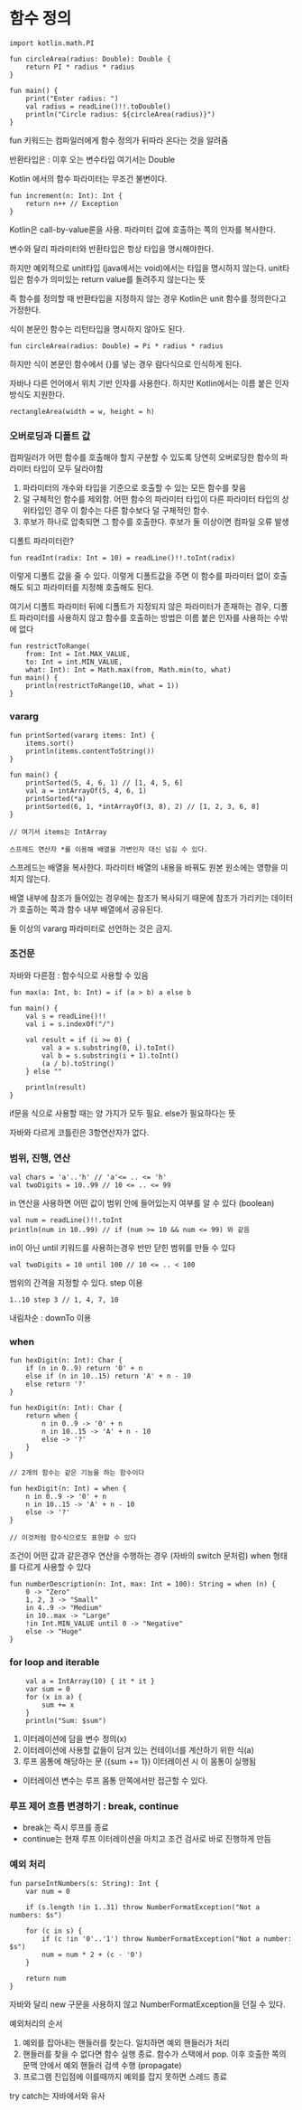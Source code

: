 # 함수 정의

```
import kotlin.math.PI

fun circleArea(radius: Double): Double {
    return PI * radius * radius
}

fun main() {
    print("Enter radius: ")
    val radius = readLine()!!.toDouble()
    println("Circle radius: ${circleArea(radius)}")
}
```

fun 키워드는 컴파일러에게 함수 정의가 뒤따라 온다는 것을 알려줌

반환타입은 : 이후 오는 변수타입 여기서는 Double

Kotlin 에서의 함수 파라미터는 무조건 불변이다.

```
fun increment(n: Int): Int {
    return n++ // Exception
}
```

Kotlin은 call-by-value론을 사용. 파라미터 값에 호출하는 쪽의 인자를 복사한다.

변수와 달리 파라미터와 반환타입은 항상 타입을 명시해야한다.

하지만 예외적으로 unit타입 (java에서는 void)에서는 타입을 명시하지 않는다. unit타입은 함수가 의미있는 return value를 돌려주지 않는다는 뜻

즉 함수를 정의할 때 반환타입을 지정하지 않는 경우 Kotlin은 unit 함수를 정의한다고 가정한다.

식이 본문인 함수는 리턴타입을 명시하지 않아도 된다.
```
fun circleArea(radius: Double) = Pi * radius * radius
```
하지만 식이 본문인 함수에서 {}를 넣는 경우 람다식으로 인식하게 된다.

자바나 다른 언어에서 위치 기반 인자를 사용한다. 하지만 Kotlin에서는 이름 붙은 인자 방식도 지원한다.
```
rectangleArea(width = w, height = h)
```

### 오버로딩과 디폴트 값

컴파일러가 어떤 함수를 호출해야 할지 구분할 수 있도록 당연히 오버로딩한 함수의 파라미터 타입이 모두 달라야함

1. 파라미터의 개수와 타입을 기준으로 호출할 수 있는 모든 함수를 찾음
2. 덜 구체적인 함수를 제외함. 어떤 함수의 파라미터 타입이 다른 파라미터 타입의 상위타입인 경우 이 함수는 다른 함수보다 덜 구체적인 함수.
3. 후보가 하나로 압축되면 그 함수를 호출한다. 후보가 둘 이상이면 컴파일 오류 발생

디폴트 파라미터란?
```
fun readInt(radix: Int = 10) = readLine()!!.toInt(radix)
```
이렇게 디폴트 값을 줄 수 있다. 이렇게 디폴트값을 주면 이 함수를 파라미터 없이 호출해도 되고 파라미터를 지정해 호출해도 된다.

여기서 디폴트 파라미터 뒤에 디폴트가 지정되지 않은 파라미터가 존재하는 경우, 디폴트 파라미터를 사용하지 않고 함수를 호출하는 방법은 이름 붙은 인자를 사용하는 수밖에 없다
```
fun restrictToRange(
    from: Int = Int.MAX_VALUE,
    to: Int = int.MIN_VALUE,
    what: Int): Int = Math.max(from, Math.min(to, what)
fun main() {
    println(restrictToRange(10, what = 1))
}
```

### vararg

```
fun printSorted(vararg items: Int) {
    items.sort()
    println(items.contentToString())
}

fun main() {
    printSorted(5, 4, 6, 1) // [1, 4, 5, 6]
    val a = intArrayOf(5, 4, 6, 1)
    printSorted(*a)
    printSorted(6, 1, *intArrayOf(3, 8), 2) // [1, 2, 3, 6, 8]
}

// 여기서 items는 IntArray

스프레드 연산자 *를 이용해 배열을 가변인자 대신 넘길 수 있다.

```

스프레드는 배열을 복사한다. 파라미터 배열의 내용을 바꿔도 원본 원소에는 영향을 미치지 않는다.

배열 내부에 참조가 들어있는 경우에는 참조가 복사되기 때문에 참조가 가리키는 데이터가 호출하는 쪽과 함수 내부 배열에서 공유된다.

둘 이상의 vararg 파라미터로 선언하는 것은 금지.

### 조건문

자바와 다른점 : 함수식으로 사용할 수 있음
```
fun max(a: Int, b: Int) = if (a > b) a else b

fun main() {
    val s = readLine()!!
    val i = s.indexOf("/")
    
    val result = if (i >= 0) {
        val a = s.substring(0, i).toInt()
        val b = s.substring(i + 1).toInt()
        (a / b).toString()
    } else ""
    
    println(result)
}
```
if문을 식으로 사용할 때는 양 가지가 모두 필요. else가 필요하다는 뜻

자바와 다르게 코틀린은 3항연산자가 없다.

### 범위, 진행, 연산

```
val chars = 'a'..'h' // 'a'<= .. <= 'h'
val twoDigits = 10..99 // 10 <= .. <= 99
```

in 연산을 사용하면 어떤 값이 범위 안에 들어있는지 여부를 알 수 있다 (boolean)
```
val num = readLine()!!.toInt
println(num in 10..99) // if (num >= 10 && num <= 99) 와 같음
```

in이 아닌 until 키워드를 사용하는경우 반만 닫힌 범위를 만들 수 있다
```
val twoDigits = 10 until 100 // 10 <= .. < 100
```

범위의 간격을 지정할 수 있다. step 이용
```
1..10 step 3 // 1, 4, 7, 10
```

내림차순 : downTo 이용

### when
```
fun hexDigit(n: Int): Char {
    if (n in 0..9) return '0' + n
    else if (n in 10..15) return 'A' + n - 10
    else return '?'
}

fun hexDigit(n: Int): Char {
    return when {
        n in 0..9 -> '0' + n
        n in 10..15 -> 'A' + n - 10
        else -> '?'
    }
}

// 2개의 함수는 같은 기능을 하는 함수이다

fun hexDigit(n: Int) = when {
    n in 0..9 -> '0' + n
    n in 10..15 -> 'A' + n - 10
    else -> '?'
}

// 이것처럼 함수식으로도 표현할 수 있다
```

조건이 어떤 값과 같은경우 연산을 수행하는 경우 (자바의 switch 문처럼) when 형태를 다르게 사용할 수 있다
```
fun numberDescription(n: Int, max: Int = 100): String = when (n) {
    0 -> "Zero"
    1, 2, 3 -> "Small"
    in 4..9 -> "Medium"
    in 10..max -> "Large"
    !in Int.MIN_VALUE until 0 -> "Negative"
    else -> "Huge"
}
```

### for loop and iterable

```
    val a = IntArray(10) { it * it }
    var sum = 0
    for (x in a) {
        sum += x
    }
    println("Sum: $sum")
```
1. 이터레이션에 담을 변수 정의(x)
2. 이터레이션에 사용할 값들이 담겨 있는 컨테이너를 계산하기 위한 식(a)
3. 루프 몸통에 해당하는 문 ({sum += 1}) 이터레이션 시 이 몸통이 실행됨
* 이터레이션 변수는 루프 몸통 안쪽에서만 접근할 수 있다.

### 루프 제어 흐름 변경하기 : break, continue

- break는 즉시 루프를 종료
- continue는 현재 루프 이터레이션을 마치고 조건 검사로 바로 진행하게 만듬


### 예외 처리

```
fun parseIntNumbers(s: String): Int {
    var num = 0
    
    if (s.length !in 1..31) throw NumberFormatException("Not a numbers: $s")
    
    for (c in s) {
        if (c !in '0'..'1') throw NumberFormatException("Not a number: $s")
        num = num * 2 + (c - '0')
    }
    
    return num
}
```
자바와 달리 new 구문을 사용하지 않고 NumberFormatException을 던질 수 있다.

예외처리의 순서
1. 예외를 잡아내는 핸들러를 찾는다. 일치하면 예외 핸들러가 처리
2. 핸들러를 찾을 수 없다면 함수 실행 종료. 함수가 스택에서 pop. 이후 호출한 쪽의 문맥 안에서 예외 핸들러 검색 수행 (propagate)
3. 프로그램 진입점에 이를때까지 예외를 잡지 못하면 스레드 종료

try catch는 자바에서와 유사